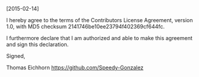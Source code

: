 [2015-02-14]

I hereby agree to the terms of the Contributors License
Agreement, version 1.0, with MD5 checksum
2141746be10ee23794f402369cf644fc.

I furthermore declare that I am authorized and able to make this
agreement and sign this declaration.

Signed,

Thomas Eichhorn
https://github.com/Speedy-Gonzalez
